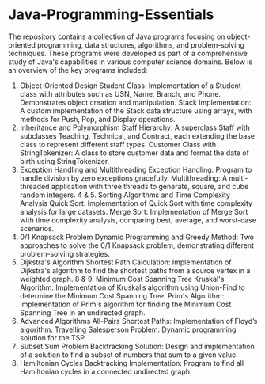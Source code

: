 # Java-Programming-Essentials
The repository contains a collection of Java programs focusing on object-oriented programming, data structures, algorithms, and problem-solving techniques. These programs were developed as part of a comprehensive study of Java's capabilities in various computer science domains. Below is an overview of the key programs included:
1. Object-Oriented Design
  Student Class: Implementation of a Student class with attributes such as USN, Name, Branch, and Phone. Demonstrates object creation and manipulation.
  Stack Implementation: A custom implementation of the Stack data structure using arrays, with methods for Push, Pop, and Display operations.
2. Inheritance and Polymorphism
  Staff Hierarchy: A superclass Staff with subclasses Teaching, Technical, and Contract, each extending the base class to represent different staff types.
  Customer Class with StringTokenizer: A class to store customer data and format the date of birth using StringTokenizer.
3. Exception Handling and Multithreading
  Exception Handling: Program to handle division by zero exceptions gracefully.
  Multithreading: A multi-threaded application with three threads to generate, square, and cube random integers.
4 & 5. Sorting Algorithms and Time Complexity Analysis
  Quick Sort: Implementation of Quick Sort with time complexity analysis for large datasets.
  Merge Sort: Implementation of Merge Sort with time complexity analysis, comparing best, average, and worst-case scenarios.
6. 0/1 Knapsack Problem
  Dynamic Programming and Greedy Method: Two approaches to solve the 0/1 Knapsack problem, demonstrating different problem-solving strategies.
7. Dijkstra's Algorithm
  Shortest Path Calculation: Implementation of Dijkstra's algorithm to find the shortest paths from a source vertex in a weighted graph.
8 & 9. Minimum Cost Spanning Tree
  Kruskal's Algorithm: Implementation of Kruskal’s algorithm using Union-Find to determine the Minimum Cost Spanning Tree.
  Prim's Algorithm: Implementation of Prim's algorithm for finding the Minimum Cost Spanning Tree in an undirected graph.
10. Advanced Algorithms
  All-Pairs Shortest Paths: Implementation of Floyd’s algorithm.
  Travelling Salesperson Problem: Dynamic programming solution for the TSP.
11. Subset Sum Problem
  Backtracking Solution: Design and implementation of a solution to find a subset of numbers that sum to a given value.
12. Hamiltonian Cycles
  Backtracking Implementation: Program to find all Hamiltonian cycles in a connected undirected graph.
